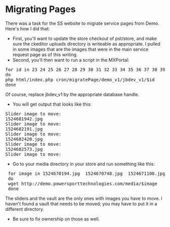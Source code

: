 Migrating Pages
===============

There was a task for the SS website to migrate service pages from Demo. Here's how I did that:

* First, you'll want to update the store checkout of pst/store, and make sure the ckeditor uploads directory is writeable as appropriate. I pulled in some images that are the images that were in the main service request page as of this writing.
* Second, you'll then want to run a script in the MXPortal:

<pre>
for id in 23 24 25 26 27 28 29 30 31 32 33 34 35 36 37 38 39 40 41 42 43 44 45 46 47 48 
do 
php html/index.php cron/migratePage/demo_v1/jbdev_v1/$id
done
</pre>

Of course, replace jbdev_v1 by the appropriate database handle.

* You will get output that looks like this:

<pre>
Slider image to move: 
1524681942.jpg
Slider image to move: 
1524682191.jpg
Slider image to move: 
1524682420.jpg
Slider image to move: 
1524682573.jpg
Slider image to move: 
</pre>

* Go to your media directory in your store and run something like this:

<pre>
 for image in 1524670194.jpg  1524670748.jpg  1524671100.jpg  1524671450.jpg  1524672114.jpg  1524672593.jpg  1524672962.jpg  1524673320.jpg  1524673523.jpg  1524680042.jpg  1524680351.jpg  1524680539.jpg  1524680761.jpg  1524680955.jpg  1524681125.jpg  1524681457.jpg  1524681795.jpg  1524681942.jpg  1524682191.jpg  1524682420.jpg  1524682573.jpg  1524682789.jpg  1524682979.jpg  1524683291.jpg  1524683495.jpg 
 do
 wget http://demo.powersporttechnologies.com/media/$image
 done
</pre>

The sliders and the vault are the only ones with images you have to move. I haven't found a vault that needs to be moved; you may have to put it in a different directory.

* Be sure to fix ownership on those as well.
